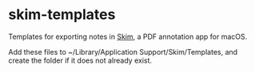 # skim-templates
Templates for exporting notes in [Skim](https://skim-app.sourceforge.io), a PDF annotation app for macOS.

Add these files to ~/Library/Application Support/Skim/Templates, and create the folder if it does not already exist.
